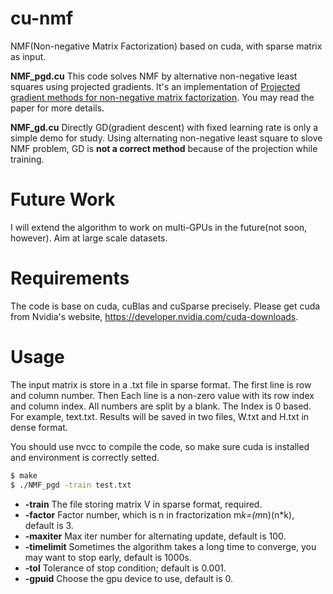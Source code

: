 # cu-nmf
NMF(Non-negative Matrix Factorization) based on cuda, with sparse matrix as input.

**NMF_pgd.cu** This code solves NMF by alternative non-negative least squares using projected gradients. It's an implementation of [Projected gradient methods for non-negative matrix factorization](https://www.csie.ntu.edu.tw/~cjlin/papers/pgradnmf.pdf). You may read the paper for more details.


**NMF_gd.cu** Directly GD(gradient descent) with fixed learning rate is only a simple demo for study. Using alternating non-negative least square to slove NMF problem, GD is **not a correct method** because of the projection while training. 

# Future Work
I will extend the algorithm to work on multi-GPUs in the future(not soon, however). Aim at large scale datasets.   

# Requirements
The code is base on cuda, cuBlas and cuSparse precisely. Please get cuda from Nvidia's website, https://developer.nvidia.com/cuda-downloads.


# Usage
The input matrix is store in a .txt file in sparse format. The first line is row and column number. Then Each line is a non-zero value with its row index and column index. All numbers are split by a blank. The Index is 0 based. For example, text.txt. Results will be saved in two files, W.txt and H.txt in dense format.

You should use nvcc to compile the code, so make sure cuda is installed and environment is correctly setted.

```bash
$ make
$ ./NMF_pgd -train test.txt
```
- **-train** The file storing matrix V in sparse format, required.
- **-factor** Factor number, which is n in fractorization m*k=(m*n)(n*k), default is 3.
- **-maxiter** Max iter number for alternating update, default is 100. 
- **-timelimit** Sometimes the algorithm takes a long time to converge, you may want to stop early, default is 1000s.
- **-tol** Tolerance of stop condition; default is 0.001.
- **-gpuid** Choose the gpu device to use, default is 0.


